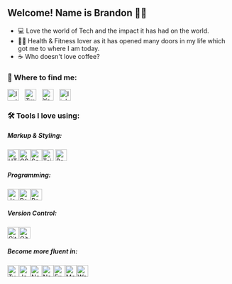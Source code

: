 ## Welcome! Name is Brandon 🙋‍♂️

- 💻 Love the world of Tech and the impact it has had on the world.
- 💪🏼 Health & Fitness lover as it has opened many doors in my life which got me to where I am today.
- ☕️ Who doesn't love coffee?

### 📍 Where to find me:

[<img align="left " alt="linkedin" width="26px" src="https://cdn.jsdelivr.net/npm/simple-icons@6.12.0/icons/linkedin.svg" style="padding-right:10px;" />][linkedin]
[<img align="left" alt="Instagram" width="26px" src="https://cdn.jsdelivr.net/npm/simple-icons@6.8.0/icons/instagram.svg" style="padding-right:10px;" />][instagram]
[<img align="left" alt="Twitter" width="26px" src="https://cdn.jsdelivr.net/npm/simple-icons@6.12.0/icons/twitter.svg" style="padding-right:10px;" />][twitter]
[<img align="left" alt="Youtube" width="26px" src="https://cdn.jsdelivr.net/npm/simple-icons@6.12.0/icons/youtube.svg" style="padding-right:10px;" />][youtube]

### 🛠 Tools I love using:

##### Markup & Styling:

[<img alt="HTML5" width="26px" src="https://cdn.jsdelivr.net/gh/devicons/devicon/icons/html5/html5-original.svg" />](https://www.w3schools.com/html/)[<img alt="CSS3" width="26px" src="https://cdn.jsdelivr.net/gh/devicons/devicon/icons/css3/css3-original.svg" />](https://www.w3schools.com/css/default.asp)[<img alt="Sass" width="26px" src="https://cdn.jsdelivr.net/gh/devicons/devicon/icons/sass/sass-original.svg" />](https://www.w3schools.com/sass/sass_variables.php)[<img alt="Tailwind" width="26px" src="https://cdn.icon-icons.com/icons2/2107/PNG/512/file_type_tailwind_icon_130128.png" />](https://tailwindcss.com) [<img alt="PostCSS" width="26px" src="https://postcss.org/assets/postcss.83d93145.svg" />](https://postcss.org/)

##### Programming:

[<img alt="JavaScript" width="26px" src="https://cdn.jsdelivr.net/gh/devicons/devicon/icons/javascript/javascript-original.svg"  />](https://www.w3schools.com/js/default.asp)[<img alt="React" width="26px" src="https://cdn.jsdelivr.net/gh/devicons/devicon/icons/react/react-original.svg" />](https://reactjs.org)[<img alt="Redux" width="26px" src="https://cdn.jsdelivr.net/gh/devicons/devicon/icons/redux/redux-original.svg"  />](https://redux.js.org)

##### Version Control:

[<img alt="Git" width="26px" src="https://cdn.jsdelivr.net/gh/devicons/devicon/icons/git/git-original.svg"  />](https://git-scm.com)[<img alt="GitHub" width="26px" src="https://user-images.githubusercontent.com/3369400/139447912-e0f43f33-6d9f-45f8-be46-2df5bbc91289.png"  />](https://github.com)

##### Become more fluent in:

[<img alt="TypeScript" width="26px" src="https://cdn.jsdelivr.net/gh/devicons/devicon/icons/typescript/typescript-original.svg" />](https://www.typescriptlang.org)[<img alt="Jest" width="26px" src="https://cdn.jsdelivr.net/gh/devicons/devicon/icons/jest/jest-plain.svg" />](https://jestjs.io)[<img alt="NextJS" width="26px" src="https://cdn.jsdelivr.net/gh/devicons/devicon/icons/nextjs/nextjs-original.svg" />](https://nextjs.org)[<img alt="NodeJs" width="26px" src="https://cdn.jsdelivr.net/gh/devicons/devicon/icons/nodejs/nodejs-original.svg" />](https://nodejs.org/en/)[<img alt="Express" width="26px" src="https://cdn.jsdelivr.net/gh/devicons/devicon/icons/express/express-original.svg" />](https://expressjs.com)[<img alt="MongoDB" width="26px" src="https://cdn.jsdelivr.net/gh/devicons/devicon/icons/mongodb/mongodb-original.svg" />](https://www.mongodb.com/)[<img alt="Webpack" width="26px" src="https://cdn.jsdelivr.net/gh/devicons/devicon/icons/webpack/webpack-original.svg" />](https://webpack.js.org/)

[instagram]: https://instagram.com/BrandonGormley
[twitter]: https://twitter.com/brandongormley
[youtube]: https://www.youtube.com/channel/UCOtIOhA9Y0a36ah9UUZ6RCw
[linkedin]: https://www.linkedin.com/in/brandontgormley/
